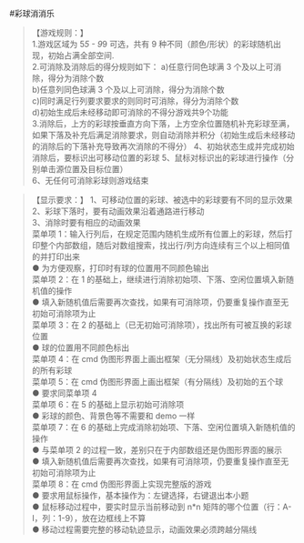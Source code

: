 #彩球消消乐
>【游戏规则：】   
1.游戏区域为 5*5 - 9*9 可选，共有 9 种不同（颜色/形状）的彩球随机出现，初始占满全部空间.   
2.可消除及消除后的得分规则如下：  a)任意行同色球满 3 个及以上可消除，得分为消除个数   
b)任意列同色球满 3 个及以上可消除，得分为消除个数  
c)同时满足行列要求要求的则同时可消除，得分为消除个数  
d)初始生成后未经移动即可消除的不得分游戏共9个功能  
3.消除后，上方的彩球按垂直方向下落，上方空余位置随机补充彩球至满，如果下落及补充后满足消除要求，则自动消除并积分（初始生成后未经移动的消除后的下落补充导致再次消除的不得分）   4、初始状态生成并完成初始消除后，要标识出可移动位置的彩球   5、鼠标对标识出的彩球进行操作（分别单击源位置及目标位置）   
6、无任何可消除彩球则游戏结束   

>【显示要求：】  1、可移动位置的彩球、被选中的彩球要有不同的显示效果   2、彩球下落时，要有动画效果沿着通路进行移动    
3、消除时要有相应的动画效果   
菜单项 1：输入行列后，在规定范围内随机生成所有位置上的彩球，然后打印整个内部数组，随后对数组搜索，找出行/列方向连续有三个以上相同值的并打印出来  
●  为方便观察，打印时有球的位置用不同颜色输出    
菜单项 2：在 1 的基础上，继续进行消除初始项、下落、空闲位置填入新随机值的操作  
●  填入新随机值后需要再次查找，如果有可消除项，仍要重复操作直至无初始可消除项为止   
菜单项 3：在 2 的基础上（已无初始可消除项），找出所有可被互换的彩球位置   
●  球的位置用不同颜色标出   
菜单项 4：在 cmd 伪图形界面上画出框架（无分隔线）及初始状态生成后的所有彩球    
菜单项 5：在 cmd 伪图形界面上画出框架（有分隔线）及初始的五个球  
●  要求同菜单项 4    
菜单项 6：在 5 的基础上显示初始可消除项  
●  彩球的颜色、背景色等不需要和 demo 一样    
菜单项 7：在 6 的基础上完成消除初始项、下落、空闲位置填入新随机值的操作  
●  与菜单项 2 的过程一致，差别只在于内部数组还是伪图形界面的展示  
●  填入新随机值后需要再次查找，如果有可消除项，仍要重复操作直至无初始可消除项为止   
菜单项 8：在 cmd 伪图形界面上实现完整版的游戏  
●  要求用鼠标操作，基本操作为：左键选择，右键退出本小题  
●  鼠标移动过程中，要实时显示当前移动到 n*n 矩阵的哪个位置（行：A-I，列：1-9），放在边框线上不算  
●  移动过程需要完整的移动轨迹显示，动画效果必须跨越分隔线